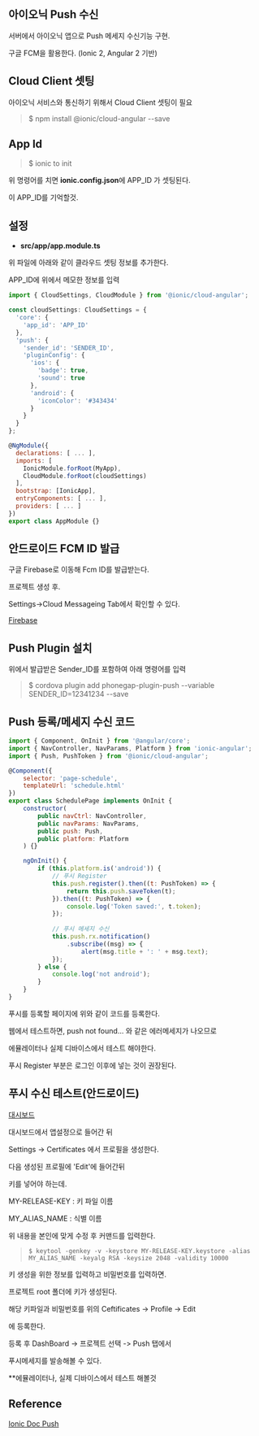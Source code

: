 ## 아이오닉 Push 수신

서버에서 아이오닉 앱으로 Push 메세지 수신기능 구현.

구글 FCM을 활용한다. (Ionic 2, Angular 2 기반)



## Cloud Client 셋팅

아이오닉 서비스와 통신하기 위해서 Cloud Client 셋팅이 필요

> $ npm install @ionic/cloud-angular --save



## App Id

> $ ionic to init

위 명령어를 치면 **ionic.config.json**에 APP_ID 가 셋팅된다.

이 APP_ID를 기억할것.



## 설정

- **src/app/app.module.ts**

위 파일에 아래와 같이 클라우드 셋팅 정보를 추가한다.

APP_ID에 위에서 메모한 정보를 입력

```javascript
import { CloudSettings, CloudModule } from '@ionic/cloud-angular';

const cloudSettings: CloudSettings = {
  'core': {
    'app_id': 'APP_ID'
  },
  'push': {
    'sender_id': 'SENDER_ID',
    'pluginConfig': {
      'ios': {
        'badge': true,
        'sound': true
      },
      'android': {
        'iconColor': '#343434'
      }
    }
  }
};

@NgModule({
  declarations: [ ... ],
  imports: [
    IonicModule.forRoot(MyApp),
    CloudModule.forRoot(cloudSettings)
  ],
  bootstrap: [IonicApp],
  entryComponents: [ ... ],
  providers: [ ... ]
})
export class AppModule {}
```



## 안드로이드 FCM ID 발급

구글 Firebase로 이동해 Fcm ID를 발급받는다.

프로젝트 생성 후.

Settings->Cloud Messageing Tab에서 확인할 수 있다.

[Firebase](https://console.firebase.google.com/)



## Push Plugin 설치

위에서 발급받은 Sender_ID를 포함하여 아래 명령어를 입력

> $ cordova plugin add phonegap-plugin-push --variable SENDER_ID=12341234 --save



## Push 등록/메세지 수신 코드

````javascript
import { Component, OnInit } from '@angular/core';
import { NavController, NavParams, Platform } from 'ionic-angular';
import { Push, PushToken } from '@ionic/cloud-angular';

@Component({
    selector: 'page-schedule',
    templateUrl: 'schedule.html'
})
export class SchedulePage implements OnInit {
    constructor(
        public navCtrl: NavController,
        public navParams: NavParams,
        public push: Push,
        public platform: Platform
    ) {}

    ngOnInit() {
        if (this.platform.is('android')) {
            // 푸시 Register
            this.push.register().then((t: PushToken) => {
                return this.push.saveToken(t);
            }).then((t: PushToken) => {
                console.log('Token saved:', t.token);
            });
    
            // 푸시 메세지 수신
            this.push.rx.notification()
                .subscribe((msg) => {
                    alert(msg.title + ': ' + msg.text);
            });   
        } else {
            console.log('not android');
        }
    }
}
````

푸시를 등록할 페이지에 위와 같이 코드를 등록한다.

웹에서 테스트하면, push not found... 와 같은 에러메세지가 나오므로

에뮬레이터나 실제 디바이스에서 테스트 해야한다.



푸시 Register 부분은 로그인 이후에 넣는 것이 권장된다.



## 푸시 수신 테스트(안드로이드)

[대시보드](https://apps.ionic.io/apps/)

대시보드에서 앱설정으로 들어간 뒤

Settings -> Certificates 에서 프로필을 생성한다.



다음 생성된 프로필에 'Edit'에 들어간뒤

키를 넣어야 하는데.



MY-RELEASE-KEY : 키 파일 이름

MY_ALIAS_NAME : 식별 이름 

위 내용을 본인에 맞게 수정 후 커맨드를 입력한다.

> ```
> $ keytool -genkey -v -keystore MY-RELEASE-KEY.keystore -alias MY_ALIAS_NAME -keyalg RSA -keysize 2048 -validity 10000
> ```



키 생성을 위한 정보를 입력하고 비밀번호를 입력하면.

프로젝트 root 폴더에 키가 생성된다.



해당 키파일과 비밀번호를 위의 Ceftificates -> Profile -> Edit

에 등록한다.



등록 후 DashBoard -> 프로젝트 선택 -> Push 탭에서

푸시메세지를 발송해볼 수 있다.



**에뮬레이터나, 실제 디바이스에서 테스트 해볼것



## Reference

[Ionic Doc Push](http://docs.ionic.io/services/push/)